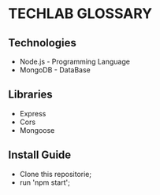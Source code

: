 # TECHLAB GLOSSARY


## Technologies
* Node.js - Programming Language
* MongoDB - DataBase

## Libraries
* Express
* Cors
* Mongoose


## Install Guide

- Clone this repositorie;
- run 'npm start';

<!-- # Web App
<p align="center" >
  <img src="/layout/img01.PNG" width="500">
  <img src="/layout/img02.PNG" width="500">
</p> -->
